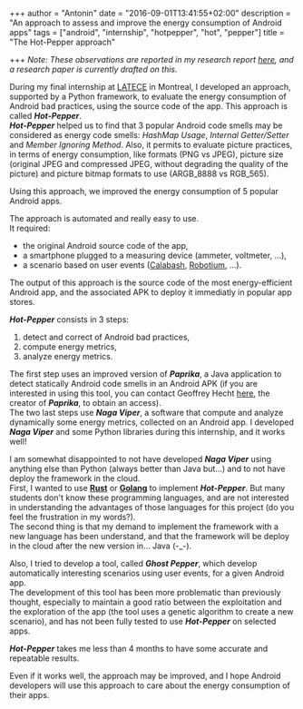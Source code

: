 +++
author = "Antonin"
date = "2016-09-01T13:41:55+02:00"
description = "An approach to assess and improve the energy consumption of Android apps"
tags = ["android", "internship", "hotpepper", "hot", "pepper"]
title = "The Hot-Pepper approach"

+++
_Note: These observations are reported in my research report [here](/m2-mocad/internship.pdf), and a research paper is currently drafted on this._

During my final internship at [LATECE](http://www.latece.uqam.ca) in Montreal, I developed an approach, supported by a Python framework, to evaluate the energy consumption of Android bad practices, using the source code of the app.
This approach is called _**Hot-Pepper**_.  
_**Hot-Pepper**_ helped us to find that 3 popular Android code smells may be considered as energy code smells: _HashMap Usage_, _Internal Getter/Setter_ and _Member Ignoring Method_.
Also, it permits to evaluate picture practices, in terms of energy consumption, like formats (PNG vs JPEG), picture size (original JPEG and compressed JPEG, without degrading the quality of the picture) and picture bitmap formats to use (ARGB\_8888 vs RGB\_565).

Using this approach, we improved the energy consumption of 5 popular Android apps.

The approach is automated and really easy to use.  
It required:

* the original Android source code of the app,
* a smartphone plugged to a measuring device (ammeter, voltmeter, ...),
* a scenario based on user events ([Calabash](http://calaba.sh), [Robotium](http://robotium.com), ...).

The output of this approach is the source code of the most energy-efficient Android app, and the associated APK to deploy it immediatly in popular app stores.

_**Hot-Pepper**_ consists in 3 steps:

1. detect and correct of Android bad practices,
2. compute energy metrics,
3. analyze energy metrics.

The first step uses an improved version of _**Paprika**_, a Java application to detect statically Android code smells in an Android APK (if you are interested in using this tool, you can contact Geoffrey Hecht [here](mailto:geoffrey.hecht@inria.fr), the creator of _**Paprika**_, to obtain an access).  
The two last steps use _**Naga Viper**_, a software that compute and analyze dynamically some energy metrics, collected on an Android app.
I developed _**Naga Viper**_ and some Python libraries during this internship, and it works well!

I am somewhat disappointed to not have developed _**Naga Viper**_ using anything else than Python (always better than Java but...) and to not have deploy the framework in the cloud.  
First, I wanted to use [**Rust**](https://www.rust-lang.org) or [**Golang**](https://www.golang.org) to implement _**Hot-Pepper**_.
But many students don't know these programming languages, and are not interested in understanding the advantages of those languages for this project (do you feel the frustration in my words?).  
The second thing is that my demand to implement the framework with a new language has been understand, and that the framework will be deploy in the cloud after the new version in... Java (-_-).

Also, I tried to develop a tool, called _**Ghost Pepper**_, which develop automatically interesting scenarios using user events, for a given Android app.  
The development of this tool has been more problematic than previously thought, especially to maintain a good ratio between the exploitation and the exploration of the app (the tool uses a genetic algorithm to create a new scenario), and has not been fully tested to use _**Hot-Pepper**_ on selected apps.

_**Hot-Pepper**_ takes me less than 4 months to have some accurate and repeatable results.

Even if it works well, the approach may be improved, and I hope Android developers will use this approach to care about the energy consumption of their apps.
